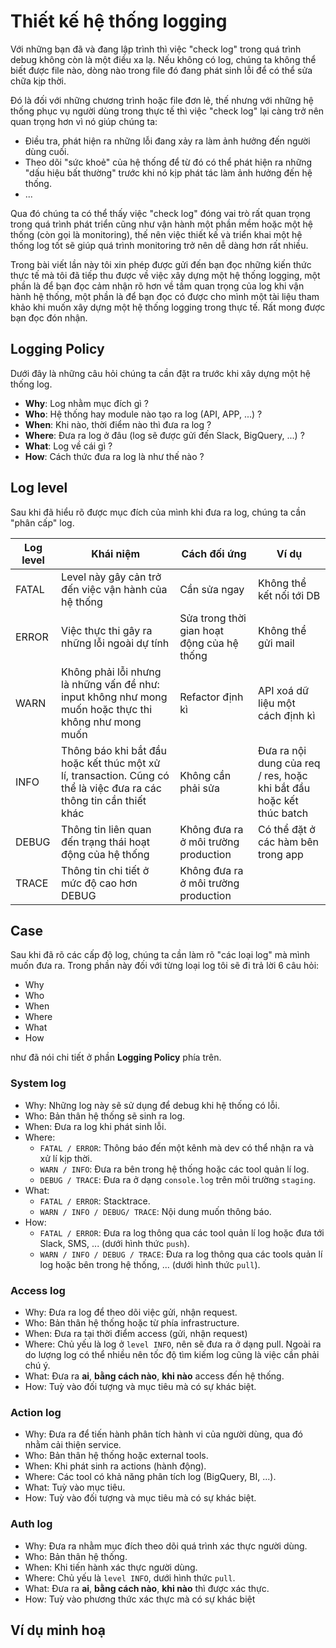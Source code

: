 # Thiết kế hệ thống logging

Với những bạn đã và đang lập trình thì việc "check log" trong quá trình debug không còn là một điều xa lạ. Nếu không có log, chúng ta không thể biết được file nào, dòng nào trong file đó đang phát sinh lỗi để có thể sửa chữa kịp thời.

Đó là đối với những chương trình hoặc file đơn lẻ, thế nhưng với những hệ thống phục vụ người dùng trong thực tế thì việc "check log" lại càng trở nên quan trọng hơn vì nó giúp chúng ta:

- Điều tra, phát hiện ra những lỗi đang xảy ra làm ảnh hưởng đến người dùng cuối.
- Theo dõi "sức khoẻ" của hệ thống để từ đó có thể phát hiện ra những "dấu hiệu bất thường" trước khi nó kịp phát tác làm ảnh hưởng đến hệ thống.
- ...

Qua đó chúng ta có thể thấy việc "check log" đóng vai trò rất quan trọng trong quá trình phát triển cũng như vận hành một phần mềm hoặc một hệ thống (còn gọi là monitoring), thế nên việc thiết kế và triển khai một hệ thống log tốt sẽ giúp quá trình monitoring trở nên dễ dàng hơn rất nhiều.

Trong bài viết lần này tôi xin phép được gửi đến bạn đọc những kiến thức thực tế mà tôi đã tiếp thu được về việc xây dựng một hệ thống logging, một phần là để bạn đọc cảm nhận rõ hơn về tầm quan trọng của log khi vận hành hệ thống, một phần là để bạn đọc có được cho mình một tài liệu tham khảo khi muốn xây dựng một hệ thống logging trong thực tế. Rất mong được bạn đọc đón nhận.

## Logging Policy

Dưới đây là những câu hỏi chúng ta cần đặt ra trước khi xây dựng một hệ thống log.

- **Why**: Log nhằm mục đích gì ?
- **Who**: Hệ thống hay module nào tạo ra log (API, APP, ...) ?
- **When**: Khi nào, thời điểm nào thì đưa ra log ?
- **Where**: Đưa ra log ở đâu (log sẽ được gửi đến Slack, BigQuery, ...) ?
- **What**: Log về cái gì ?
- **How**: Cách thức đưa ra log là như thế nào ?

## Log level

Sau khi đã hiểu rõ được mục đích của mình khi đưa ra log, chúng ta cần "phân cấp" log.

| Log level | Khái niệm                                                                                                           | Cách đối ứng                               | Ví dụ                                                               |
| --------- | ------------------------------------------------------------------------------------------------------------------- | ------------------------------------------ | ------------------------------------------------------------------- |
| FATAL     | Level này gây cản trở đến việc vận hành của hệ thống                                                                | Cần sửa ngay                               | Không thể kết nối tới DB                                            |
| ERROR     | Việc thực thi gây ra những lỗi ngoài dự tính                                                                        | Sửa trong thời gian hoạt động của hệ thống | Không thể gửi mail                                                  |
| WARN      | Không phải lỗi nhưng là những vấn đề như: input không như mong muốn hoặc thực thi không như mong muốn               | Refactor định kì                           | API xoá dữ liệu một cách định kì                                    |
| INFO      | Thông báo khi bắt đầu hoặc kết thúc một xử lí, transaction. Cũng có thể là việc đưa ra các thông tin cần thiết khác | Không cần phải sửa                         | Đưa ra nội dung của req / res, hoặc khi bắt đầu hoặc kết thúc batch |
| DEBUG     | Thông tin liên quan đến trạng thái hoạt động của hệ thống                                                           | Không đưa ra ở môi trường production       | Có thể đặt ở các hàm bên trong app                                  |
| TRACE     | Thông tin chi tiết ở mức độ cao hơn DEBUG                                                                           | Không đưa ra ở môi trường production       |                                                                     |

## Case

Sau khi đã rõ các cấp độ log, chúng ta cần làm rõ "các loại log" mà mình muốn đưa ra. Trong phần này đối với từng loại log tôi sẽ đi trả lời 6 câu hỏi:

- Why
- Who
- When
- Where
- What
- How

như đã nói chi tiết ở phần **Logging Policy** phía trên.

### System log

- Why: Những log này sẽ sử dụng để debug khi hệ thống có lỗi.
- Who: Bản thân hệ thống sẽ sinh ra log.
- When: Đưa ra log khi phát sinh lỗi.
- Where:
  - `FATAL / ERROR`: Thông báo đến một kênh mà dev có thể nhận ra và xử lí kịp thời.
  - `WARN / INFO`: Đưa ra bên trong hệ thống hoặc các tool quản lí log.
  - `DEBUG / TRACE`: Đưa ra ở dạng `console.log` trên môi trường `staging`.
- What:
  - `FATAL / ERROR`: Stacktrace.
  - `WARN / INFO / DEBUG/ TRACE`: Nội dung muốn thông báo.
- How:
  - `FATAL / ERROR`: Đưa ra log thông qua các tool quản lí log hoặc đưa tới Slack, SMS, ... (dưới hình thức `push`).
  - `WARN / INFO / DEBUG / TRACE`: Đưa ra log thông qua các tools quản lí log hoặc bên trong hệ thống, ... (dưới hình thức `pull`).

### Access log

- Why: Đưa ra log để theo dõi việc gửi, nhận request.
- Who: Bản thân hệ thống hoặc từ phía infrastructure.
- When: Đưa ra tại thời điểm access (gửi, nhận request)
- Where: Chủ yếu là log ở `level INFO`, nên sẽ đưa ra ở dạng pull. Ngoài ra do lượng log có thể nhiều nên tốc độ tìm kiếm log cũng là việc cần phải chú ý.
- What: Đưa ra **ai**, **bằng cách nào**, **khi nào** access đến hệ thống.
- How: Tuỳ vào đối tượng và mục tiêu mà có sự khác biệt.

### Action log

- Why: Đưa ra để tiến hành phân tích hành vi của người dùng, qua đó nhằm cải thiện service.
- Who: Bản thân hệ thống hoặc external tools.
- When: Khi phát sinh ra actions (hành động).
- Where: Các tool có khả năng phân tích log (BigQuery, BI, ...).
- What: Tuỳ vào mục tiêu.
- How: Tuỳ vào đối tượng và mục tiêu mà có sự khác biệt.

### Auth log

- Why: Đưa ra nhằm mục đích theo dõi quá trình xác thực người dùng.
- Who: Bản thân hệ thống.
- When: Khi tiến hành xác thực người dùng.
- Where: Chủ yếu là `level INFO`, dưới hình thức `pull`.
- What: Đưa ra **ai**, **bằng cách nào**, **khi nào** thì được xác thực.
- How: Tuỳ vào phương thức xác thực mà có sự khác biệt

## Ví dụ minh hoạ
